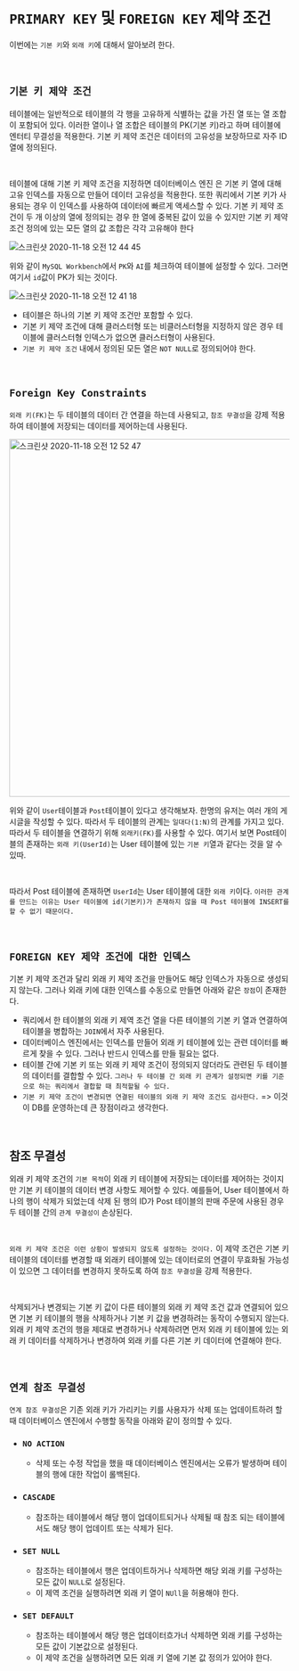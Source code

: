 # `PRIMARY KEY` 및 `FOREIGN KEY` 제약 조건

이번에는 `기본 키`와 `외래 키`에 대해서 알아보려 한다. 

<br>

## `기본 키 제약 조건`

테이블에는 일반적으로 테이블의 각 행을 고유하게 식별하는 값을 가진 열 또는 열 조합이 포함되어 있다. 이러한 열이나 열 조합은 테이블의 PK(기본 키)라고 하며 테이블에 엔터티 무결성을 적용한다. 기본 키 제약 조건은 데이터의 고유성을 보장하므로 자주 ID 열에 정의된다.

<br>

테이블에 대해 기본 키 제약 조건을 지정하면 데이터베이스 엔진 은 기본 키 열에 대해 고유 인덱스를 자동으로 만들어 데이터 고유성을 적용한다. 또한 쿼리에서 기본 키가 사용되는 경우 이 인덱스를 사용하여 데이터에 빠르게 액세스할 수 있다. 기본 키 제약 조건이 두 개 이상의 열에 정의되는 경우 한 열에 중복된 값이 있을 수 있지만 기본 키 제약 조건 정의에 있는 모든 열의 값 조합은 각각 고유해야 한다

![스크린샷 2020-11-18 오전 12 44 45](https://user-images.githubusercontent.com/45676906/99411823-5d49f480-2937-11eb-9760-47ebb2af57b3.png)

위와 같이 `MySQL Workbench`에서 `PK`와 `AI`를 체크하여 테이블에 설정할 수 있다. 그러면 여기서 `id`값이 PK가 되는 것이다. 

![스크린샷 2020-11-18 오전 12 41 18](https://user-images.githubusercontent.com/45676906/99411406-e7de2400-2936-11eb-8bc1-f9a5d130f6ed.png)

- 테이블은 하나의 기본 키 제약 조건만 포함할 수 있다. 
- 기본 키 제약 조건에 대해 클러스터형 또는 비클러스터형을 지정하지 않은 경우 테이블에 클러스터형 인덱스가 없으면 클러스터형이 사용된다.
- `기본 키 제약 조건` 내에서 정의된 모든 열은 `NOT NULL`로 정의되어야 한다. 

<br>

## `Foreign Key Constraints`

`외래 키(FK)`는 두 테이블의 데이터 간 연결을 하는데 사용되고, `참조 무결성`을 강제 적용하여 테이블에 저장되는 데이터를 제어하는데 사용된다. 

<img width="642" alt="스크린샷 2020-11-18 오전 12 52 47" src="https://user-images.githubusercontent.com/45676906/99412715-625b7380-2938-11eb-99ef-d3b02e1996be.png">

위와 같이 `User`테이블과 `Post`테이블이 있다고 생각해보자. 한명의 유저는 여러 개의 게시글을 작성할 수 있다. 따라서 두 테이블의 관계는 `일대다(1:N)`의 관계를 가지고 있다.
따라서 두 테이블을 연결하기 위해 `외래키(FK)`를 사용할 수 있다. 여기서 보면 Post테이블의 존재하는 `외래 키(UserId)`는 User 테이블에 있는 `기본 키`열과 같다는 것을 알 수 있따. 

<br>

따라서 Post 테이블에 존재하면 `UserId`는 User 테이블에 대한 `외래 키`이다. `이러한 관계를 만드는 이유는 User 테이블에 id(기본키)가 존재하지 않을 때 Post 테이블에 INSERT를 할 수 없기 때문이다.`

<br>

## `FOREIGN KEY 제약 조건에 대한 인덱스`

기본 키 제약 조건과 달리 외래 키 제약 조건을 만들어도 해당 인덱스가 자동으로 생성되지 않는다. 그러나 외래 키에 대한 인덱스를 수동으로 만들면 아래와 같은 `장점`이 존재한다. 

- 쿼리에서 한 테이블의 외래 키 제역 조건 열을 다른 테이블의 기본 키 열과 연결하여 테이블을 병합하는 `JOIN`에서 자주 사용된다. 
- 데이터베이스 엔진에서는 인덱스를 만들어 외래 키 테이블에 있는 관련 데이터를 빠르게 찾을 수 있다. 그러나 반드시 인덱스를 만들 필요는 없다. 
- 테이블 간에 기본 키 또는 외래 키 제약 조건이 정의되지 않더라도 관련된 두 테이블의 데이터를 결합할 수 있다. `그러나 두 테이블 간 외래 키 관계가 설정되면 키를 기준으로 하는 쿼리에서 결합할 때 최적할될 수 있다.`
- `기본 키 제약 조건이 변경되면 연결된 테이블의 외래 키 제약 조건도 검사한다.` => 이것이 DB를 운영하는데 큰 장점이라고 생각한다.

<br>

## 참조 무결성

외래 키 제약 조건의 `기본 목적`이 외래 키 테이블에 저장되는 데이터를 제어하는 것이지만 기본 키 테이블의 데이터 변경 사항도 제어할 수 있다. 예를들어, User 테이블에서 하나의 행이 삭제가 되었는데
삭제 된 행의 ID가 Post 테이블의 판매 주문에 사용된 경우 두 테이블 간의 `관계 무결성이` 손상된다. 

<br>

`외래 키 제약 조건은 이런 상황이 발생되지 않도록 설정하는 것이다.` 이 제약 조건은 기본 키 테이블의 데이터를 변경할 때 외래키 테이블에 있는 데이터로의 연결이 무효화될 가능성이 있으면
그 데이터를 변경하지 못하도록 하여 `참조 무결성`을 강제 적용한다. 

<br>

삭제되거나 변경되는 기본 키 값이 다른 테이블의 외래 키 제약 조건 값과 연결되어 있으면 기본 키 테이블의 행을 삭제하거나 
기본 키 값을 변경하려는 동작이 수행되지 않는다. 외래 키 제약 조건의 행을 제대로 변경하거나 삭제하려면 먼저 외래 키 테이블에 있는 외래 키 데이터를 삭제하거나 변경하여 외래 키를 다른 기본 키 데이터에 연결해야 한다.

<br>

## `연계 참조 무결성`

`연계 참조 무결성`은 기존 외래 키가 가리키는 키를 사용자가 삭제 또는 업데이트하려 할 때 데이터베이스 엔진에서 수행할 동작을 아래와 같이 정의할 수 있다. 

- ### `NO ACTION`
    - 삭제 또는 수정 작업을 했을 때 데이터베이스 엔진에서는 오류가 발생하며 테이블의 행에 대한 작업이 롤백된다. 
  
- ### `CASCADE`
    - 참조하는 테이블에서 해당 행이 업데이트되거나 삭제될 때 참조 되는 테이블에서도 해당 행이 업데이트 또는 삭제가 된다. 
    
- ### `SET NULL`
    - 참조하는 테이블에서 행은 업데이트하거나 삭제하면 해당 외래 키를 구성하는 모든 값이 `NULL`로 설정된다. 
    - 이 제역 조건을 실행하려면 외래 키 열이 `NUll`을 허용해야 한다. 
  
- ### `SET DEFAULT`
    - 참조하는 테이블에서 해당 행은 업데이터흐가너 삭제하면 외래 키를 구성하는 모든 값이 기본값으로 설정된다. 
    - 이 제약 조건을 실행하려면 모든 외래 키 열에 기본 값 정의가 있어야 한다. 


